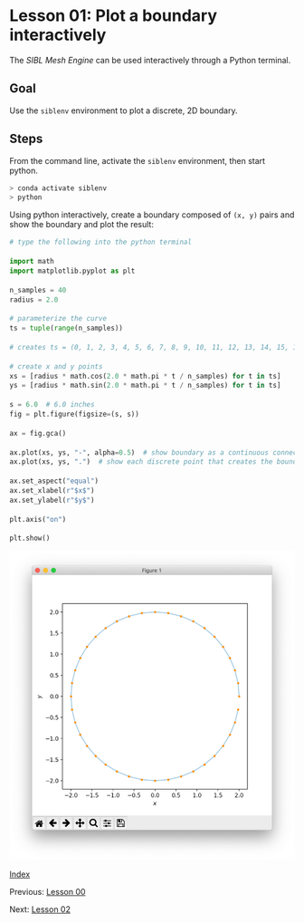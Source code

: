 # Lesson 01: Plot a boundary interactively

The *SIBL Mesh Engine* can be used interactively through a Python terminal.

## Goal

Use the `siblenv` environment to plot a discrete, 2D boundary.

## Steps

From the command line, activate the `siblenv` environment, then start python.

```bash
> conda activate siblenv
> python
```

Using python interactively, create a boundary composed of `(x, y)` pairs and show the boundary and plot the result:

```python
# type the following into the python terminal

import math
import matplotlib.pyplot as plt

n_samples = 40
radius = 2.0

# parameterize the curve
ts = tuple(range(n_samples))

# creates ts = (0, 1, 2, 3, 4, 5, 6, 7, 8, 9, 10, 11, 12, 13, 14, 15, 16, 17, 18, 19, 20, 21, 22, 23, 24, 25, 26, 27, 28, 29, 30, 31, 32, 33, 34, 35, 36, 37, 38, 39)

# create x and y points
xs = [radius * math.cos(2.0 * math.pi * t / n_samples) for t in ts]
ys = [radius * math.sin(2.0 * math.pi * t / n_samples) for t in ts]

s = 6.0  # 6.0 inches
fig = plt.figure(figsize=(s, s))

ax = fig.gca()

ax.plot(xs, ys, "-", alpha=0.5)  # show boundary as a continuous connected line
ax.plot(xs, ys, ".")  # show each discrete point that creates the boundary

ax.set_aspect("equal")
ax.set_xlabel(r"$x$")
ax.set_ylabel(r"$y$")

plt.axis("on")

plt.show()
```

![circle_boundary](fig/circle_boundary.png)

[Index](README.md)

Previous: [Lesson 00](lesson_00.md)

Next: [Lesson 02](lesson_02.md)
